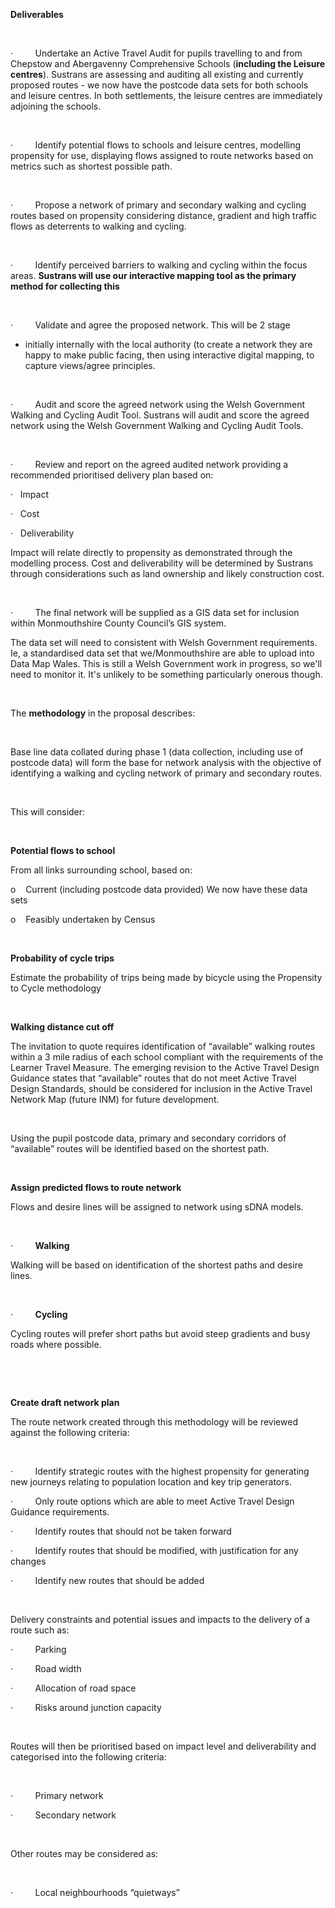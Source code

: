 
**Deliverables**

 

·         Undertake an Active Travel Audit for pupils travelling to and
from Chepstow and Abergavenny Comprehensive Schools (**including the
Leisure centres**). Sustrans are assessing and auditing all existing and
currently proposed routes - we now have the postcode data sets for both
schools and leisure centres. In both settlements, the leisure centres
are immediately adjoining the schools.

 

·         Identify potential flows to schools and leisure centres,
modelling propensity for use, displaying flows assigned to route
networks based on metrics such as shortest possible path.

 

·         Propose a network of primary and secondary walking and cycling
routes based on propensity considering distance, gradient and high
traffic flows as deterrents to walking and cycling.

 

·         Identify perceived barriers to walking and cycling within the
focus areas. **Sustrans will use our interactive mapping tool as the
primary method for collecting this**

 

·         Validate and agree the proposed network. This will be 2 stage
- initially internally with the local authority (to create a network
they are happy to make public facing, then using interactive digital
mapping, to capture views/agree principles.

 

·         Audit and score the agreed network using the Welsh Government
Walking and Cycling Audit Tool. Sustrans will audit and score the agreed
network using the Welsh Government Walking and Cycling Audit Tools.

 

·         Review and report on the agreed audited network providing a
recommended prioritised delivery plan based on:

·   Impact

·   Cost

·   Deliverability

Impact will relate directly to propensity as demonstrated through the
modelling process. Cost and deliverability will be determined by
Sustrans through considerations such as land ownership and likely
construction cost.

 

·         The final network will be supplied as a GIS data set for
inclusion within Monmouthshire County Council’s GIS system.

The data set will need to consistent with Welsh Government requirements.
Ie, a standardised data set that we/Monmouthshire are able to upload
into Data Map Wales. This is still a Welsh Government work in progress,
so we'll need to monitor it. It's unlikely to be something particularly
onerous though.

 

The **methodology** in the proposal describes:

 

Base line data collated during phase 1 (data collection, including use
of postcode data) will form the base for network analysis with the
objective of identifying a walking and cycling network of primary and
secondary routes.

 

This will consider:

 

**Potential flows to school**

From all links surrounding school, based on:

o    Current (including postcode data provided) We now have these data
sets

o    Feasibly undertaken by Census

 

**Probability of cycle trips**

Estimate the probability of trips being made by bicycle using the
Propensity to Cycle methodology

 

**Walking distance cut off**

The invitation to quote requires identification of “available” walking
routes within a 3 mile radius of each school compliant with the
requirements of the Learner Travel Measure. The emerging revision to the
Active Travel Design Guidance states that “available” routes that do not
meet Active Travel Design Standards, should be considered for inclusion
in the Active Travel Network Map (future INM) for future development.

 

Using the pupil postcode data, primary and secondary corridors of
“available” routes will be identified based on the shortest path.

 

**Assign predicted flows to route network**

Flows and desire lines will be assigned to network using sDNA models.

 

·         **Walking**

Walking will be based on identification of the shortest paths and desire
lines.

 

·         **Cycling**

Cycling routes will prefer short paths but avoid steep gradients and
busy roads where possible.

 

 

**Create draft network plan**

The route network created through this methodology will be reviewed
against the following criteria:

 

·         Identify strategic routes with the highest propensity for
generating new journeys relating to population location and key trip
generators.

·         Only route options which are able to meet Active Travel Design
Guidance requirements.

·         Identify routes that should not be taken forward

·         Identify routes that should be modified, with justification
for any changes

·         Identify new routes that should be added

 

Delivery constraints and potential issues and impacts to the delivery of
a route such as:

·         Parking

·         Road width

·         Allocation of road space

·         Risks around junction capacity

 

Routes will then be prioritised based on impact level and deliverability
and categorised into the following criteria:

 

·         Primary network

·         Secondary network

 

Other routes may be considered as:

 

·         Local neighbourhoods “quietways”

 
